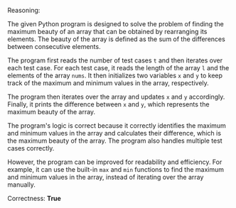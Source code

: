 Reasoning:

The given Python program is designed to solve the problem of finding the maximum beauty of an array that can be obtained by rearranging its elements. The beauty of the array is defined as the sum of the differences between consecutive elements.

The program first reads the number of test cases `t` and then iterates over each test case. For each test case, it reads the length of the array `l` and the elements of the array `nums`. It then initializes two variables `x` and `y` to keep track of the maximum and minimum values in the array, respectively.

The program then iterates over the array and updates `x` and `y` accordingly. Finally, it prints the difference between `x` and `y`, which represents the maximum beauty of the array.

The program's logic is correct because it correctly identifies the maximum and minimum values in the array and calculates their difference, which is the maximum beauty of the array. The program also handles multiple test cases correctly.

However, the program can be improved for readability and efficiency. For example, it can use the built-in `max` and `min` functions to find the maximum and minimum values in the array, instead of iterating over the array manually.

Correctness: **True**